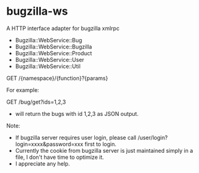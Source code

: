 bugzilla-ws
===========

A HTTP interface adapter for bugzilla xmlrpc

- Bugzilla::WebService::Bug
- Bugzilla::WebService::Bugzilla
- Bugzilla::WebService::Product
- Bugzilla::WebService::User
- Bugzilla::WebService::Util

GET /{namespace}/{function}?{params}

For example:

GET /bug/get?ids=1,2,3
 - will return the bugs with id 1,2,3 as JSON output.

Note:
 - If bugzilla server requires user login, please call /user/login?login=xxxx&password=xxx first to login.
 - Currently the cookie from bugzilla server is just maintained simply in a file, I don't have time to optimize it.
 - I appreciate any help.
